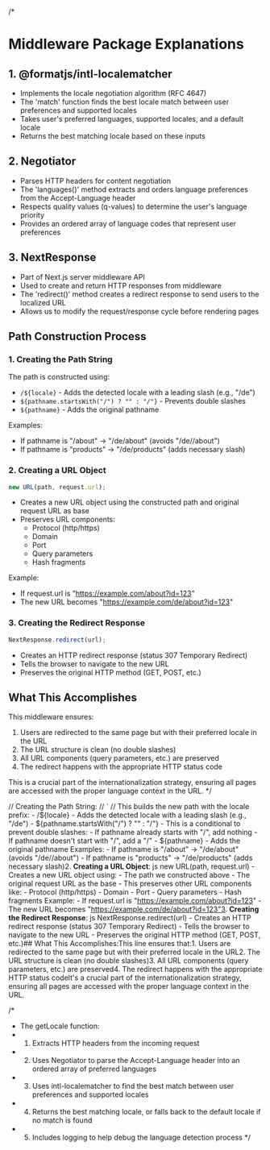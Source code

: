 /\*

# Middleware Package Explanations

## 1. @formatjs/intl-localematcher

- Implements the locale negotiation algorithm (RFC 4647)
- The 'match' function finds the best locale match between user preferences and supported locales
- Takes user's preferred languages, supported locales, and a default locale
- Returns the best matching locale based on these inputs

## 2. Negotiator

- Parses HTTP headers for content negotiation
- The 'languages()' method extracts and orders language preferences from the Accept-Language header
- Respects quality values (q-values) to determine the user's language priority
- Provides an ordered array of language codes that represent user preferences

## 3. NextResponse

- Part of Next.js server middleware API
- Used to create and return HTTP responses from middleware
- The 'redirect()' method creates a redirect response to send users to the localized URL
- Allows us to modify the request/response cycle before rendering pages

## Path Construction Process

### 1. Creating the Path String

The path is constructed using:

- `/${locale}` - Adds the detected locale with a leading slash (e.g., "/de")
- `${pathname.startsWith("/") ? "" : "/"}` - Prevents double slashes
- `${pathname}` - Adds the original pathname

Examples:

- If pathname is "/about" → "/de/about" (avoids "/de//about")
- If pathname is "products" → "/de/products" (adds necessary slash)

### 2. Creating a URL Object

```javascript
new URL(path, request.url);
```

- Creates a new URL object using the constructed path and original request URL as base
- Preserves URL components:
  - Protocol (http/https)
  - Domain
  - Port
  - Query parameters
  - Hash fragments

Example:

- If request.url is "https://example.com/about?id=123"
- The new URL becomes "https://example.com/de/about?id=123"

### 3. Creating the Redirect Response

```javascript
NextResponse.redirect(url);
```

- Creates an HTTP redirect response (status 307 Temporary Redirect)
- Tells the browser to navigate to the new URL
- Preserves the original HTTP method (GET, POST, etc.)

## What This Accomplishes

This middleware ensures:

1. Users are redirected to the same page but with their preferred locale in the URL
2. The URL structure is clean (no double slashes)
3. All URL components (query parameters, etc.) are preserved
4. The redirect happens with the appropriate HTTP status code

This is a crucial part of the internationalization strategy, ensuring all pages are accessed with the proper language context in the URL.
\*/

// Creating the Path String:
// `
// This builds the new path with the locale prefix: - /${locale} - Adds the detected locale with a leading slash (e.g., "/de") - ${pathname.startsWith("/") ? "" : "/"} - This is a conditional to prevent double slashes: - If pathname already starts with "/", add nothing - If pathname doesn't start with "/", add a "/" - ${pathname} - Adds the original pathname Examples: - If pathname is "/about" → "/de/about" (avoids "/de//about") - If pathname is "products" → "/de/products" (adds necessary slash)2. **Creating a URL Object**: js new URL(path, request.url) - Creates a new URL object using: - The path we constructed above - The original request URL as the base - This preserves other URL components like: - Protocol (http/https) - Domain - Port - Query parameters - Hash fragments Example: - If request.url is "https://example.com/about?id=123" - The new URL becomes "https://example.com/de/about?id=123"3. **Creating the Redirect Response**: js NextResponse.redirect(url) - Creates an HTTP redirect response (status 307 Temporary Redirect) - Tells the browser to navigate to the new URL - Preserves the original HTTP method (GET, POST, etc.)## What This Accomplishes:This line ensures that:1. Users are redirected to the same page but with their preferred locale in the URL2. The URL structure is clean (no double slashes)3. All URL components (query parameters, etc.) are preserved4. The redirect happens with the appropriate HTTP status codeIt's a crucial part of the internationalization strategy, ensuring all pages are accessed with the proper language context in the URL.

/\*

- The getLocale function:
- 1.  Extracts HTTP headers from the incoming request
- 2.  Uses Negotiator to parse the Accept-Language header into an ordered array of preferred languages
- 3.  Uses intl-localematcher to find the best match between user preferences and supported locales
- 4.  Returns the best matching locale, or falls back to the default locale if no match is found
- 5.  Includes logging to help debug the language detection process
      \*/
